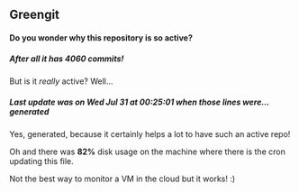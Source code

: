 ## Greengit

#### Do you wonder why this repository is so active?

##### After all it has 4060 commits!

But is it *really* active? Well...

##### Last update was on Wed Jul 31 at 00:25:01 when those lines were... generated

Yes, generated, because it certainly helps a lot to have such an active repo!

Oh and there was **82%** disk usage on the machine
where there is the cron updating this file.

Not the best way to monitor a VM in the cloud but it works! :)
